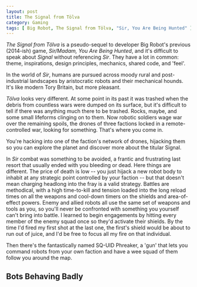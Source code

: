 ```yaml
---
layout: post
title: The Signal from Tölva
category: Gaming
tags: [ Big Robot, The Signal from Tölva, "Sir, You Are Being Hunted" ]
---
```


*The Signal from Tölva* is a pseudo-sequel to developer Big Robot's previous (2014-ish) game, *Sir/Madam, You Are Being Hunted*, and it's difficult to speak about *Signal* without referencing *Sir*. They have a lot in common: theme, inspirations, design principles, mechanics, shared code, and 'feel'.

In the world of *Sir*, humans are pursued across moody rural and post-industrial landscapes by aristocratic robots and their mechanical hounds. It's like modern Tory Britain, but more pleasant.

*Tölva* looks very different. At some point in its past it was trashed when the debris from countless wars were dumped on its surface, but it's difficult to tell if there was anything much there to be trashed. Rocks, maybe, and some small lifeforms clinging on to them. Now robotic soldiers wage war over the remaining spoils, the drones of three factions locked in a remote-controlled war, looking for something. That's where you come in.

You're hacking into one of the faction's network of drones, hijacking them so you can explore the planet and discover more about the titular Signal.

In *Sir* combat was something to be avoided, a frantic and frustrating last resort that usually ended with you bleeding or dead. Here things are different. The price of death is low -- you just hijack a new robot body to inhabit at any strategic point controlled by your faction -- but that doesn't mean charging headlong into the fray is a valid strategy. Battles are methodical, with a high time-to-kill and tension loaded into the long reload times on all the weapons and cool-down timers on the shields and area-of-effect powers. Enemy and allied robots all use the same set of weapons and tools as you, so you'll never be confronted with something you yourself can't bring into battle. I learned to begin engagements by hitting every member of the enemy squad once so they'd activate their shields. By the time I'd fired my first shot at the last one, the first's shield would be about to run out of juice, and I'd be free to focus all my fire on that individual.

Then there's the fantastically named SQ-UID Phreaker, a 'gun' that lets you command robots from your own faction and have a wee squad of them follow you around the map.

## Bots Behaving Badly
